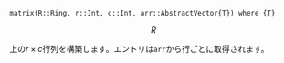 ```
matrix(R::Ring, r::Int, c::Int, arr::AbstractVector{T}) where {T}
```

$$
R
$$

上の$r \times c$行列を構築します。エントリは`arr`から行ごとに取得されます。
